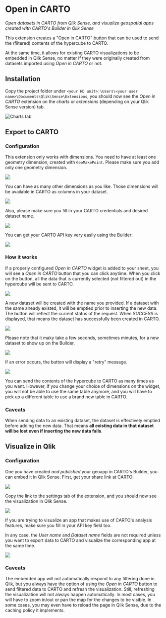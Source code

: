 # Open in CARTO

_Open datasets in CARTO from Qlik Sense, and visualize geospatial apps created with CARTO's Builder in Qlik Sense_

This extension creates a "Open in CARTO" button that can be used to send the (filtered) contents of the hypercube to CARTO.

At the same time, it allows for existing CARTO visualizations to be embedded in Qlik Sense, no matter if they were originally created from datasets imported using _Open in CARTO_ or not.


## Installation

Copy the project folder under `<your HD unit>:\Users\<your user name>\Documents\Qlik\Sense\Extensions`, you should now see the _Open in CARTO_ extension on the _charts_ or _extensions_ (depending on your Qlik Sense version) tab.

![Charts tab](img/charts.png)

## Export to CARTO

### Configuration

This extension only works with dimensions. You need to have at least one geometry dimension, created with `GeoMakePoint`. Please make sure you add only one geometry dimension.

![](img/load.png)

You can have as many other dimensions as you like. Those dimensions will be available in CARTO as columns in your dataset.

![](img/dimensions.png)

Also, please make sure you fill in your CARTO credentials and desired dataset name.

![](img/credentials.png)

You can get your CARTO API key very easily using the Builder:

![](img/api_key.png)

### How it works

If a properly configured _Open in CARTO_ widget is added to your sheet, you will see a _Open in CARTO_ button that you can click anytime. When you click on the button, all the data that is currently selected (not filtered out) in the hypercube will be sent to CARTO.

![](img/button.png)

A new dataset will be created with the name you provided. If a dataset with the same already existed, it will be emptied prior to inserting the new data. The button will reflect the current status of the request. When _SUCCESS_ is displayed, that means the dataset has successfully been created in CARTO.

![](img/success.png)

Please note that it maky take a few seconds, sometimes minutes, for a new dataset to show up on the Builder.

![](img/qliktornados.png)

If an error occurs, the button will display a "retry" message.

![](img/retry.png)

You can send the contents of the hypercube to CARTO as many times as you want. However, if you change your choice of dimensions on the widget, you will not be able to use the same table anymore, and you will have to pick up a different table to use a brand new table in CARTO.

### Caveats

When sending data to an existing dataset, the dataset is effectively emptied before adding the new data. That means **all existing data in that dataset will be lost even if inserting the new data fails**.

## Visualize in Qlik

### Configuration

One you have created _and published_ your geoapp in CARTO's Builder, you can embed it in Qlik Sense. First, get your share link at CARTO:

![](viz_json.png)

Copy the link to the settings tab of the extension, and you should now see the visualization in Qlik Sense.

![](embedded.png)

If you are trying to visualize an app that makes use of CARTO's analysis features, make sure you fill in your API key field too.

In any case, the _User name_ and _Dataset name_ fields are not required unless you want to export data to CARTO and visualize the corresponding app at the same time.

![](dashboard.png)

### Caveats

The embedded app will not automatically respond to any filtering done in Qlik, but you always have the option of using the _Open in CARTO_ button to send filtered data to CARTO and refresh the visualization. Still, refreshing the visualization will not always happen automatically. In most cases, you will have to zoom in/out or pan the map for the changes to be visible. In some cases, you may even have to reload the page in Qlik Sense, due to the caching policy it implements.
